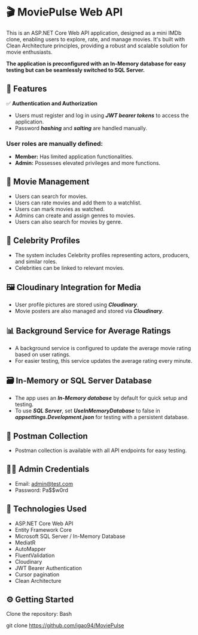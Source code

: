 # 🎬 MoviePulse Web API
This is an ASP.NET Core Web API application, designed as a mini IMDb clone, enabling users to explore, rate, and manage movies. 
It's built with Clean Architecture principles, providing a robust and scalable solution for movie enthusiasts.

**The application is preconfigured with an In-Memory database for easy testing but can be seamlessly switched to SQL Server.**

## 📌 Features

✅ **Authentication and Authorization**

- Users must register and log in using ***JWT bearer tokens*** to access the application.
- Password ***hashing*** and ***salting*** are handled manually.
### User roles are manually defined:
- **Member:** Has limited application functionalities.
- **Admin:** Possesses elevated privileges and more functions.

## 🍿 Movie Management

- Users can search for movies.
- Users can rate movies and add them to a watchlist.
- Users can mark movies as watched.
- Admins can create and assign genres to movies.
- Users can also search for movies by genre.

## 🌟 Celebrity Profiles

- The system includes Celebrity profiles representing actors, producers, and similar roles.
- Celebrities can be linked to relevant movies.

## 🖼️ Cloudinary Integration for Media

- User profile pictures are stored using ***Cloudinary***.
- Movie posters are also managed and stored via ***Cloudinary***.

## 📊 Background Service for Average Ratings

- A background service is configured to update the average movie rating based on user ratings.
- For easier testing, this service updates the average rating every minute.

## 🗃️ In-Memory or SQL Server Database

- The app uses an ***In-Memory database*** by default for quick setup and testing.
- To use ***SQL Server***, set ***UseInMemoryDatabase*** to false in ***appsettings.Development.json*** for testing with a persistent database.

## 🧪 Postman Collection
- Postman collection is available with all API endpoints for easy testing.

## 🧑‍💻 Admin Credentials
- Email: admin@test.com
- Password: Pa$$w0rd

## 🚀 Technologies Used
- ASP.NET Core Web API
- Entity Framework Core
- Microsoft SQL Server / In-Memory Database
- MediatR
- AutoMapper
- FluentValidation
- Cloudinary
- JWT Bearer Authentication
- Cursor pagination
- Clean Architecture

## ⚙️ Getting Started

Clone the repository:
Bash

git clone https://github.com/igao94/MoviePulse
